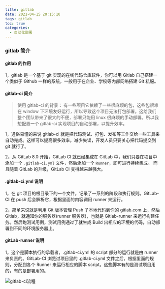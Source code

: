 ```yaml
---
title: gitlab
date: 2021-04-15 20:15:10
tags: gitlab
toc: true
categories:
  - 自动化部署
---
```


### gitlab 简介

#### gitlab 的作用

<!-- more -->

1，gitlab 是一个基于 git 实现的在线代码仓库软件，你可以用 Gitlab 自己搭建一个类似于 Github 一样的系统，一般用于在企业、学校等内部网络搭建 Git 私服。

#### gitlab-ci 简介

> 使用 gitlab-ci 的背景：
> 有一些项目它依赖了一些很麻烦的包，这些包很难在 window 下环境友好运行，所以导致这个项目无法打包部署。这给我们整个团队带来了很大的不便，部署只能用 linux 很麻烦的手动部署。所以我想配置一个 gitlab-ci 实现项目的自动部署，以提升效率。

1，通俗易懂的来说 gitlab-ci 就是把代码测试、打包、发布等工作交给一些工具来自动完成。这样可以提高很多效率，减少失误，开发人员只要关心把代码提交到 git 就行了。

2，从 GitLab 8.0 开始，GitLab CI 就已经集成在 GitLab 中，我们只要在项目中添加一个 `.gitlab-ci.yml` 文件，然后添加一个 `Runner`，即可进行持续集成。 而且随着 GitLab 的升级，GitLab CI 变得越来越强大。

#### .gitlab-ci.yml 说明

1，在 git 项目的根目录下的一个文件，记录了一系列的阶段和执行规则。GitLab-CI 在 push 后会解析它，根据里面的内容调用 runner 来运行。

2，简单来说就是利用 Git 版本管理 Push 了本地代码到你的 gitlab.com 上，然后 Gitlab，就通知你的服务器(runner 服务器)，也就是 Gitlab-runner 来运行构建任务。然后跑测试用例，测试用例通过了就生成 Build 出相应的环境的代码，自动部署到不同的环境服务器上。

#### gitLab-runner 说明

1，这个是脚本执行的承载者，.gitlab-ci.yml 的 script 部分的运行就是由 runner 来负责的。GitLab-CI 浏览过项目里的 .gitlab-ci.yml 文件之后，根据里面的规则，分配到各个 Runner 来运行相应的脚本 script。这些脚本有的是测试项目用的，有的是部署用的。

![gitlab-ci流程](gitlab-process.png)
